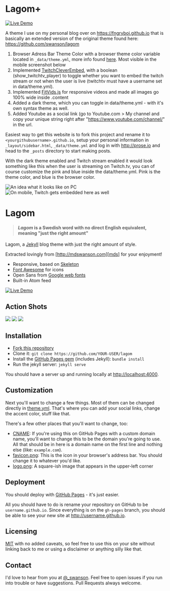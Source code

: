# Lagom+
[![Live Demo](https://img.shields.io/badge/view-live--demo-blue.svg?style=flat-square)](http://fngryboi.github.io)

A theme I use on my personal blog over on https://fngryboi.github.io that is basically an extended version of the original theme found here: https://github.com/swanson/lagom

1. Browser Adress Bar Theme Color with a browser theme color variable located in `_data/theme.yml`, more info found [here](http://stackoverflow.com/questions/26960703/how-to-change-the-color-of-header-bar-and-address-bar-in-newest-android-chrome-v/). Most visible in the mobile screenshot below
2. Implemented [TwitchCleverEmbed](https://github.com/fngryboi/TwitchCleverEmbed), with a boolean (show_twitchtv_player) to toggle whether you want to embed the twitch stream or not when the user is live (twitchtv must have a username set in data/theme.yml).
3. Implemented [FitVids.js](https://fitvidsjs.com) for responsive videos and made all images go 100% wide inside .content
4. Added a dark theme, which you can toggle in data/theme.yml - with it's own syntax theme as well.
5. Added Youtube as a social link (go to Youtube.com > My channel and copy your unique string right after "https://www.youtube.com/channel/" in the url.

Easiest way to get this website is to fork this project and rename it to `<yourgithubusername>.github.io`, setup your personal information in `_layout/sidebar.html`, `_data/theme.yml` and log in with http://prose.io and head to the `_posts` directory to start making posts.

With the dark theme enabled and Twitch stream enabled it would look something like this when the user is streaming on Twitch.tv, you can of course customize the pink and blue inside the data/theme.yml. Pink is the theme color, and blue is the browser color.

![An idea what it looks like on PC](http://i.imgur.com/3qZR1EB.png)
![On mobile, Twitch gets embedded here as well](http://i.imgur.com/Dw7zXte.png?1)

# Lagom

> #### *Lagom* is a Swedish word with no direct English equivalent, meaning "just the right amount"

Lagom, a [Jekyll][j] blog theme with just the right amount of style. 

Extracted lovingly from [http://mdswanson.com][mds] for your enjoyment!



* Responsive, based on [Skeleton][skeleton]
* [Font Awesome][font-awesome] for icons
* Open Sans from [Google web fonts][gfonts]
* Built-in Atom feed

[![Live Demo](https://img.shields.io/badge/view-live--demo-blue.svg?style=flat-square)](http://lagom.mdswanson.com/)

## Action Shots
![](http://i.imgur.com/Pmzk4j1.png)
![](http://i.imgur.com/CT2Xvug.png)
![](http://i.imgur.com/XisjqW1.jpg)

## Installation

- [Fork this repository][fork]
- Clone it: `git clone https://github.com/YOUR-USER/lagom`
- Install the [GitHub Pages gem][pages] (includes Jekyll): `bundle install`
- Run the jekyll server: `jekyll serve`

You should have a server up and running locally at <http://localhost:4000>.

## Customization

Next you'll want to change a few things. Most of them can be changed directly in
[theme.yml][config]. That's where you can add your social links, change the accent
color, stuff like that.

There's a few other places that you'll want to change, too:

- [CNAME][cname]: If you're using this on GitHub Pages with a custom domain name, 
  you'll want to change this to be the domain you're going to use. All that should 
  be in here is a domain name on the first line and nothing else (like: `example.com`).
- [favicon.png][favicon]: This is the icon in your browser's address bar. You should 
  change it to whatever you'd like.
- [logo.png][logo]: A square-ish image that appears in the upper-left corner

## Deployment

You should deploy with [GitHub Pages][pages] - it's just easier.

All you should have to do is rename your repository on GitHub to be
`username.github.io`. Since everything is on the `gh-pages` branch, you
should be able to see your new site at <http://username.github.io>.

## Licensing

[MIT](https://github.com/swanson/lagom/blob/master/LICENSE) with no
added caveats, so feel free to use this on your site without linking back to
me or using a disclaimer or anything silly like that.

## Contact
I'd love to hear from you at [@_swanson][twitter]. Feel free to open issues if you
run into trouble or have suggestions. Pull Requests always welcome.

[j]: http://jekyllrb.com/
[mds]: http://mdswanson.com
[skeleton]: http://www.getskeleton.com/
[font-awesome]: http://fortawesome.github.io/Font-Awesome/
[gfonts]: http://www.google.com/fonts/specimen/Open+Sans
[fork]: https://github.com/swanson/lagom/fork
[config]: https://github.com/swanson/lagom/blob/master/_data/theme.yml
[cname]: https://github.com/swanson/lagom/blob/master/CNAME
[favicon]: https://github.com/swanson/lagom/blob/master/favicon.png
[logo]: https://github.com/swanson/lagom/blob/master/logo.png
[pages]: http://pages.github.com
[twitter]: https://twitter.com/_swanson
[pages]: https://github.com/github/pages-gem

